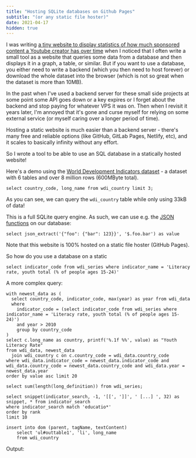 ```yaml
---
title: "Hosting SQLite databases on Github Pages"
subtitle: "(or any static file hoster)"
date: 2021-04-17
hidden: true
---
```


I was writing [a tiny website to display statistics of how much sponsored content a Youtube creator has over time](https://phiresky.github.io/youtube-sponsorship-stats/?uploader=Adam+Ragusea) when I noticed that I often write a small tool as a website that queries some data from a database and then displays it in a graph, a table, or similar. But if you want to use a database, you either need to write a backend (which you then need to host forever) or download the whole dataset into the browser (which is not so great when the dataset is more than 10MB).

In the past when I've used a backend server for these small side projects at some point some API goes down or a key expires or I forget about the backend and stop paying for whatever VPS it was on. Then when I revisit it years later, I'm annoyed that it's gone and curse myself for relying on some external service (or myself caring over a longer period of time).

Hosting a static website is much easier than a backend server - there's many free and reliable options (like GitHub, GitLab Pages, Netlify, etc), and it scales to basically infinity without any effort.

So I wrote a tool to be able to use an SQL database in a statically hosted website!

Here's a demo using the [World Development Indicators dataset](https://github.com/phiresky/world-development-indicators-sqlite/) - a dataset with 6 tables and over 8 million rows (600MByte total).

```{.sqlite-httpvfs-demo .autorun .diffstat .logPageReads}
select country_code, long_name from wdi_country limit 3;
```

As you can see, we can query the `wdi_country` table while only using 33kB of data!

This is a full SQLite query engine. As such, we can use e.g. the [JSON functions](https://www.sqlite.org/json1.html) on our database:

```sqlite-httpvfs-demo
select json_extract('{"foo": {"bar": 123}}', '$.foo.bar') as value
```

Note that this website is 100% hosted on a static file hoster (GitHub Pages).

So how do you use a database on a static

```{.sqlite-httpvfs-demo .diffstat .logPageReads}
select indicator_code from wdi_series where indicator_name = 'Literacy rate, youth total (% of people ages 15-24)'
```

A more complex query:

```{.sqlite-httpvfs-demo .diffstat .logPageReads}
with newest_data as (
  select country_code, indicator_code, max(year) as year from wdi_data
  where
    indicator_code = (select indicator_code from wdi_series where indicator_name = 'Literacy rate, youth total (% of people ages 15-24)')
    and year > 2010
    group by country_code
)
select c.long_name as country, printf('%.1f %%', value) as "Youth Literacy Rate"
from wdi_data, newest_data
  join wdi_country c on c.country_code = wdi_data.country_code
where wdi_data.indicator_code = newest_data.indicator_code and wdi_data.country_code = newest_data.country_code and wdi_data.year = newest_data.year
order by value asc limit 20
```

```{.sqlite-httpvfs-demo .diffstat .logPageReads}
select sum(length(long_definition)) from wdi_series;
```

```{.sqlite-httpvfs-demo .diffstat .logPageReads}
select snippet(indicator_search, -1, '[[', ']]', ' [...] ', 32) as snippet, * from indicator_search
where indicator_search match 'educatio*'
order by rank
limit 10
```

```{.sqlite-httpvfs-demo}
insert into dom (parent, tagName, textContent)
    select 'ul#outtable1', 'li', long_name
    from wdi_country
```

Output:

<ul id="outtable1"></ul>

